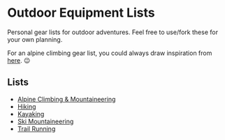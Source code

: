 # Outdoor Equipment Lists

Personal gear lists for outdoor adventures. Feel free to use/fork these for your own planning.

For an alpine climbing gear list, you could always draw inspiration from [here](https://vimeo.com/22918228). :wink:

## Lists

- [Alpine Climbing & Mountaineering](./gear-lists/alpine-climbing.md)
- [Hiking](./gear-lists/hiking.md)
- [Kayaking](./gear-lists/kayaking.md)
- [Ski Mountaineering](./gear-lists/ski-mountaineering.md)
- [Trail Running](./gear-lists/trail-running.md)
